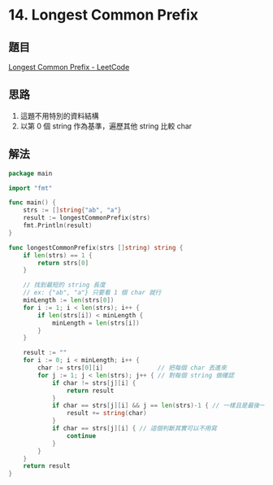 # 14. Longest Common Prefix

## 題目

[Longest Common Prefix - LeetCode](https://leetcode.com/problems/longest-common-prefix/)

## 思路

1. 這題不用特別的資料結構
2. 以第 0 個 string 作為基準，遍歷其他 string 比較 char

## 解法

```go
package main

import "fmt"

func main() {
	strs := []string{"ab", "a"}
	result := longestCommonPrefix(strs)
	fmt.Println(result)
}

func longestCommonPrefix(strs []string) string {
	if len(strs) == 1 {
		return strs[0]
	}

	// 找到最短的 string 長度
	// ex: {"ab", "a"} 只要看 1 個 char 就行
	minLength := len(strs[0])
	for i := 1; i < len(strs); i++ {
		if len(strs[i]) < minLength {
			minLength = len(strs[i])
		}
	}

	result := ""
	for i := 0; i < minLength; i++ {
		char := strs[0][i]               // 把每個 char 丟進來
		for j := 1; j < len(strs); j++ { // 對每個 string 做確認
			if char != strs[j][i] {
				return result
			}
			if char == strs[j][i] && j == len(strs)-1 { // 一樣且是最後一個 string，代表全部都一樣
				result += string(char)
			}
			if char == strs[j][i] { // 這個判斷其實可以不用寫
				continue
			}
		}
	}
	return result
}
```
